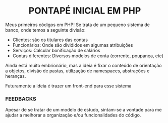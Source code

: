 <h1 align="center">PONTAPÉ INICIAL EM PHP</h1>
<p>Meus primeiros códigos em PHP! Se trata de um pequeno sistema de banco, onde temos a seguinte divisão:</p>
<ul>
    <li>Clientes: são os titulares das contas</li>
    <li>Funcionários: Onde são divididos em algumas atribuições</li>
    <li>Serviços: Calcular bonificação de salários</li>
    <li>Contas diferentes: Diversos modelos de conta (corrente, poupança, etc)</li>
</ul>

<p>Ainda está muito embrionário, mas a ideia é fixar o conteúdo de orientação a objetos, divisão de pastas, utilização de namespaces, abstrações e heranças.</p>
<p>Futuramente a ideia é trazer um front-end para esse sistema</p>

<h3>FEEDBACKS</h3>
<p>Apesar de se tratar de um modelo de estudo, sintam-se a vontade para me ajudar a melhorar a organização e/ou funcionalidades do código.</p>
